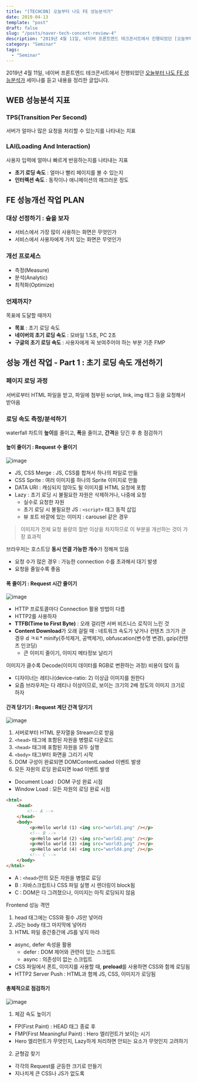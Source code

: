 ```yaml
---
title: "[TECHCON] 오늘부터 나도 FE 성능분석가"
date: 2019-04-13
template: "post"
draft: false
slug: "/posts/naver-tech-concert-review-4"
description: "2019년 4월 11일, 네이버 프론트엔드 테크콘서트에서 진행되었던 [오늘부터 나도 FE 성능분석가] 세미나를 듣고 내용을 정리한 글입니다."
category: "Seminar"
tags:
  - "Seminar"
---
```


2019년 4월 11일, 네이버 프론트엔드 테크콘서트에서 진행되었던 [오늘부터 나도 FE 성능분석가](https://www.slideshare.net/NaverEngineering/naver-tech-concertfe2019-fe) 세미나를 듣고 내용을 정리한 글입니다.

## WEB 성능분석 지표
### TPS(Transition Per Second)
서버가 얼마나 많은 요청을 처리할 수 있는지를 나타내는 지표
### LAI(Loading And Interaction)
사용자 입력에 얼마나 빠르게 반응하는지를 나타내는 지표
* **초기 로딩 속도** : 얼마나 빨리 페이지를 볼 수 있는지
* **인터렉션 속도** : 동작이나 애니메이션의 매끄러운 정도

## FE 성능개선 작업 PLAN
### 대상 선정하기 : 숲을 보자
* 서비스에서 가장 많이 사용하는 화면은 무엇인가
* 서비스에서 사용자에게 가치 있는 화면은 무엇인가

### 개선 프로세스
* 측정(Measure)
* 분석(Analytic)
* 최적화(Optimize)

### 언제까지?
목표에 도달할 때까지
* **목표** : 초기 로딩 속도
* **네이버의 초기 로딩 속도** : 모바일 1.5초, PC 2초
* **구글의 초기 로딩 속도** : 사용자에게 꼭 보여주어야 하는 부분 기준 FMP

## 성능 개선 작업 - Part 1 : 초기 로딩 속도 개선하기
### 페이지 로딩 과정
서버로부터 HTML 파일을 받고, 파일에 첨부된 script, link, img 태그 등을 요청해서 받아옴

### 로딩 속도 측정/분석하기
waterfall 차트의 **높이**를 줄이고, **폭**을 줄이고, **간격**을 당긴 후 총 점검하기

#### **높이 줄이기** : Request 수 줄이기
![image](https://user-images.githubusercontent.com/42922453/56368481-7a39b580-6232-11e9-8e83-2c439b340d50.png)

* JS, CSS Merge : JS, CSS를 합쳐서 하나의 파일로 만듦
* CSS Sprite : 여러 이미지를 하나의 Sprite 이미지로 만듦
* DATA URI : 캐싱되지 않아도 될 이미지를 HTML 요청에 포함
* Lazy : 초기 로딩 시 불필요한 자원은 삭제하거나, 나중에 요청
	* 실수로 요청한 자원
	* 초기 로딩 시 불필요한 JS : `<script>` 태그 동적 삽입
	* 뷰 포트 바깥에 있는 이미지 : carousel 같은 경우

> 이미지가 전체 요청 용량의 절반 이상을 차지하므로 이 부분을 개선하는 것이 가장 효과적

브라우저는 호스트당 **동시 연결 가능한 개수**가 정해져 있음
* 요청 수가 많은 경우 : 가능한 connection 수를 초과해서 대기 발생
* 요청을 줄일수록 좋음

#### **폭 줄이기** : Request 시간 줄이기
![image](https://user-images.githubusercontent.com/42922453/56368550-a0f7ec00-6232-11e9-9d8f-e9734ec6cef7.png)

* HTTP 프로토콜마다 Connection 활용 방법이 다름
* HTTP2를 사용하자
* **TTFB(Time to First Byte)** : 오래 걸리면 서버 비즈니스 로직이 느린 것
* **Content Download**가 오래 걸릴 때 : 네트워크 속도가 낮거나 컨텐츠 크기가 큰 경우
d ㅋㅌ* minify(주석제거, 공백제거), obfuscation(변수명 변경), gzip(컨텐츠 인코딩)
	* 큰 이미지 줄이기, 이미지 메타정보 날리기

이미지가 클수록 Decode(이미지 데이터를 RGB로 변환하는 과정) 비용이 많이 듬
* 디자이너는 레티나(device-ratio: 2) 이상급 이미지를 원한다
* 요즘 브라우저는 다 레티나 이상이므로, 보이는 크기의 2배 정도의 이미지 크기로 하자

#### **간격 당기기** : Request 계단 간격 당기기
![image](https://user-images.githubusercontent.com/42922453/56368921-588cfe00-6233-11e9-9fdc-41453f02c972.png)

1. 서버로부터 HTML 문자열을 Stream으로 받음
2. `<head>` 태그에 포함된 자원을 병렬로 다운로드
3. `<head>` 태그에 포함된 자원을 모두 실행
4. `<body>` 태그부터 화면을 그리기 시작
5. DOM 구성이 완료되면 DOMContentLoaded 이벤트 발생
6. 모든 자원의 로딩 완료되면 load 이벤트 발생

* Document Load : DOM 구성 완료 시점
* Window Load : 모든 자원의 로딩 완료 시점

```html
<html>
    <head>
        <!-- A -->
    </head>
    <body>
         <p>Hello world (1) <img src="world1.png" /></p>
         <!-- B -->
         <p>Hello world (2) <img src="world2.png" /></p>
         <p>Hello world (3) <img src="world3.png" /></p>
         <p>Hello world (4) <img src="world4.png" /></p>
         <!-- C -->
    </body>
</html>
```

* A : `<head>`안의 모든 자원을 병렬로 로딩
* B : 자바스크립트나 CSS 파일 실행 시 렌더링이 block됨
* C : DOM은 다 그려졌으나, 이미지는 아직 로딩되지 않음

Frontend 성능 격언
1. head 태그에는 CSS와 필수 JS만 넣어라
2. JS는 body 태그 마지막에 넣어라
3. HTML 파일 중간중간에 JS를 넣지 마라

* async, defer 속성을 활용
	* defer : DOM 제어와 관련이 있는 스크립트
	* async : 의존성이 없는 스크립트
* CSS 파일에서 폰트, 이미지를 사용할 때, **preload**를 사용하면 CSS와 함께 로딩됨
* HTTP2 Server Push : HTML과 함께 JS, CSS, 이미지가 로딩됨

#### 총체적으로 점검하기
![image](https://user-images.githubusercontent.com/42922453/56369671-c128aa80-6234-11e9-8de1-44fe3a8cdd28.png)

1. 체감 속도 높이기
* FP(First Paint) : HEAD 태그 종료 후
* FMP(First Meaningful Paint) : Hero 엘리먼트가 보이는 시기
* Hero 엘리먼트가 무엇인지, Lazy하게 처리하면 안되는 요소가 무엇인지 고려하기

2. 균형감 찾기
* 각각의 Request를 균등한 크기로 만들기
* 지나치게 큰 CSS나 JS가 없도록
